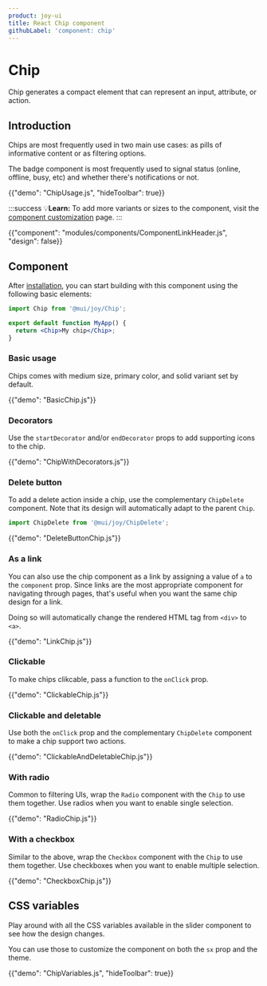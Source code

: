 ```yaml
---
product: joy-ui
title: React Chip component
githubLabel: 'component: chip'
---
```


# Chip

<p class="description">Chip generates a compact element that can represent an input, attribute, or action.</p>

## Introduction

Chips are most frequently used in two main use cases: as pills of informative content or as filtering options.

The badge component is most frequently used to signal status (online, offline, busy, etc) and whether there's notifications or not.

{{"demo": "ChipUsage.js", "hideToolbar": true}}

:::success
💡**Learn:** To add more variants or sizes to the component, visit the [component customization](/joy-ui/customization/themed-components/#extend-sizes) page.
:::

{{"component": "modules/components/ComponentLinkHeader.js", "design": false}}

## Component

After [installation](/joy-ui/getting-started/installation/), you can start building with this component using the following basic elements:

```jsx
import Chip from '@mui/joy/Chip';

export default function MyApp() {
  return <Chip>My chip</Chip>;
}
```

### Basic usage

Chips comes with medium size, primary color, and solid variant set by default.

{{"demo": "BasicChip.js"}}

### Decorators

Use the `startDecorator` and/or `endDecorator` props to add supporting icons to the chip.

{{"demo": "ChipWithDecorators.js"}}

### Delete button

To add a delete action inside a chip, use the complementary `ChipDelete` component.
Note that its design will automatically adapt to the parent `Chip`.

```jsx
import ChipDelete from '@mui/joy/ChipDelete';
```

{{"demo": "DeleteButtonChip.js"}}

### As a link

You can also use the chip component as a link by assigning a value of `a` to the `component` prop.
Since links are the most appropriate component for navigating through pages, that's useful when you want the same chip design for a link.

Doing so will automatically change the rendered HTML tag from `<div>` to `<a>`.

{{"demo": "LinkChip.js"}}

### Clickable

To make chips clikcable, pass a function to the `onClick` prop.

{{"demo": "ClickableChip.js"}}

### Clickable and deletable

Use both the `onClick` prop and the complementary `ChipDelete` component to make a chip support two actions.

{{"demo": "ClickableAndDeletableChip.js"}}

### With radio

Common to filtering UIs, wrap the `Radio` component with the `Chip` to use them together.
Use radios when you want to enable single selection.

{{"demo": "RadioChip.js"}}

### With a checkbox

Similar to the above, wrap the `Checkbox` component with the `Chip` to use them together.
Use checkboxes when you want to enable multiple selection.

{{"demo": "CheckboxChip.js"}}

## CSS variables

Play around with all the CSS variables available in the slider component to see how the design changes.

You can use those to customize the component on both the `sx` prop and the theme.

{{"demo": "ChipVariables.js", "hideToolbar": true}}
